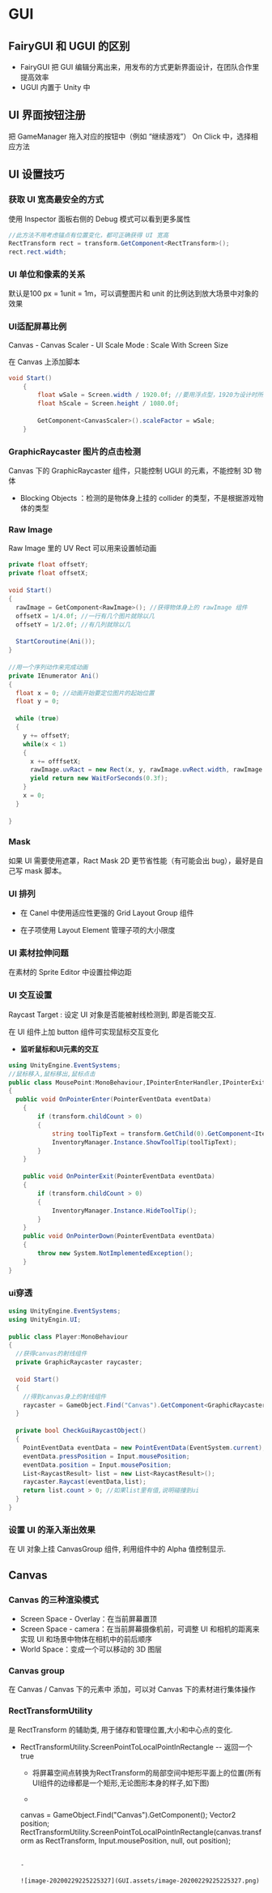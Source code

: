 # GUI

## FairyGUI 和 UGUI 的区别

- FairyGUI 把 GUI 编辑分离出来，用发布的方式更新界面设计，在团队合作里提高效率
- UGUI 内置于 Unity 中

## UI 界面按钮注册

把 GameManager 拖入对应的按钮中（例如 “继续游戏”） On Click 中，选择相应方法

## UI 设置技巧

### 获取 UI 宽高最安全的方式

使用 Inspector 面板右侧的 Debug 模式可以看到更多属性

```c#
//此方法不用考虑锚点有位置变化，都可正确获得 UI 宽高
RectTransform rect = transform.GetComponent<RectTransform>();
rect.rect.width;
```



### UI 单位和像素的关系

默认是100 px = 1unit = 1m，可以调整图片和 unit 的比例达到放大场景中对象的效果

### UI适配屏幕比例

Canvas - Canvas Scaler - UI Scale Mode : Scale With Screen Size

在 Canvas 上添加脚本

```c#
void Start()
    {
        float wSale = Screen.width / 1920.0f; //要用浮点型，1920为设计时所用的屏幕宽度
        float hScale = Screen.height / 1080.0f;

        GetComponent<CanvasScaler>().scaleFactor = wSale;
    }
```

### GraphicRaycaster 图片的点击检测

Canvas 下的 GraphicRaycaster 组件，只能控制 UGUI 的元素，不能控制 3D 物体

- Blocking Objects ：检测的是物体身上挂的 collider 的类型，不是根据游戏物体的类型

### Raw Image

Raw Image 里的 UV Rect 可以用来设置帧动画

```c#
private float offsetY;
private float offsetX;

void Start()
{
  rawImage = GetComponent<RawImage>(); //获得物体身上的 rawImage 组件
  offsetX = 1/4.0f; //一行有几个图片就除以几
  offsetY = 1/2.0f; //有几列就除以几
  
  StartCoroutine(Ani());
}

//用一个序列动作来完成动画
private IEnumerator Ani()
{
  float x = 0; //动画开始要定位图片的起始位置
  float y = 0;
  
  while (true) 
  {
    y += offsetY;
    while(x < 1)
    {
      x += offfsetX;
      rawImage.uvRact = new Rect(x, y, rawImage.uvRect.width, rawImage.uvRect.height);
      yield return new WaitForSeconds(0.3f);
    }
    x = 0;
  }
  
}
```

### Mask

如果 UI 需要使用遮罩，Ract Mask 2D 更节省性能（有可能会出 bug），最好是自己写 mask 脚本。

### UI 排列

- 在 Canel 中使用适应性更强的 Grid Layout Group 组件

- 在子项使用 Layout Element 管理子项的大小限度

### UI 素材拉伸问题

在素材的 Sprite Editor 中设置拉伸边距

### UI 交互设置

Raycast Target : 设定 UI 对象是否能被射线检测到, 即是否能交互.

在 UI 组件上加 button 组件可实现鼠标交互变化

- **监听鼠标和UI元素的交互**

```c#
using UnityEngine.EventSystems;
//鼠标移入,鼠标移出,鼠标点击
public class MousePoint:MonoBehaviour,IPointerEnterHandler,IPointerExitHandler,IPointerDownHandler
{
  public void OnPointerEnter(PointerEventData eventData)
    {
        if (transform.childCount > 0)
        {
            string toolTipText = transform.GetChild(0).GetComponent<ItemUI>().Item.GetToolTipText();
            InventoryManager.Instance.ShowToolTip(toolTipText);
        }
    }

    public void OnPointerExit(PointerEventData eventData)
    {
        if (transform.childCount > 0)
        {
            InventoryManager.Instance.HideToolTip();
        }
    }
    public void OnPointerDown(PointerEventData eventData)
    {
        throw new System.NotImplementedException();
    }
}
```

### ui穿透

```c#
using UnityEngine.EventSystems;
using UnityEngin.UI;

public class Player:MonoBehaviour
{
  //获得canvas的射线组件
  private GraphicRaycaster raycaster;

  void Start()
  {
    //得到canvas身上的射线组件
    raycaster = GameObject.Find("Canvas").GetComponent<GraphicRaycaster>();
  }
  
  private bool CheckGuiRaycastObject()
  {
    PointEventData eventData = new PointEventData(EventSystem.current);
    eventData.pressPosition = Input.mousePosition;
    eventData.position = Input.mousePosition;
    List<RaycastResult> list = new List<RaycastResult>();
    raycaster.Raycast(eventData,list);
    return list.count > 0; //如果list里有值,说明碰撞到ui
  }
}

```



### 设置 UI 的渐入渐出效果

在 UI 对象上挂 CanvasGroup 组件, 利用组件中的 Alpha 值控制显示.

## Canvas

###  Canvas 的三种渲染模式

- Screen Space - Overlay：在当前屏幕置顶
- Screen Space - camera：在当前屏幕摄像机前，可调整 UI 和相机的距离来实现 UI 和场景中物体在相机中的前后顺序
- World Space：变成一个可以移动的 3D 图层

### Canvas group

在 Canvas / Canvas 下的元素中 添加，可以对 Canvas 下的素材进行集体操作

### RectTransformUtility

 是 RectTransform 的辅助类, 用于储存和管理位置,大小和中心点的变化.

- RectTransformUtility.ScreenPointToLocalPointInRectangle -- 返回一个true

  - 将屏幕空间点转换为RectTransform的局部空间中矩形平面上的位置(所有UI组件的边缘都是一个矩形,无论图形本身的样子,如下图)

  - ```c#
  canvas = GameObject.Find("Canvas").GetComponent<Canvas>();
    Vector2 position;
    RectTransformUtility.ScreenPointToLocalPointInRectangle(canvas.transform as RectTransform, Input.mousePosition, null, out position);
    ```
    
  - 
  
    ![image-20200229225225327](GUI.assets/image-20200229225225327.png)